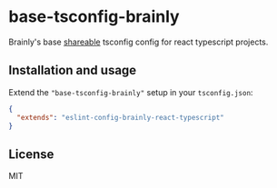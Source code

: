 # base-tsconfig-brainly

Brainly's base
[shareable](https://www.typescriptlang.org/docs/handbook/tsconfig-json.html) tsconfig
config for react typescript projects.

## Installation and usage

Extend the `"base-tsconfig-brainly"` setup in your `tsconfig.json`:

```json
{
  "extends": "eslint-config-brainly-react-typescript"
}
```

## License

MIT
